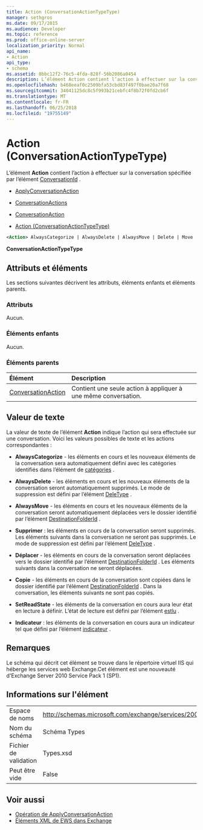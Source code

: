 ```yaml
---
title: Action (ConversationActionTypeType)
manager: sethgros
ms.date: 09/17/2015
ms.audience: Developer
ms.topic: reference
ms.prod: office-online-server
localization_priority: Normal
api_name:
- Action
api_type:
- schema
ms.assetid: 8bbc12f2-76c5-4fda-828f-56b2086a0454
description: L’élément Action contient l’action à effectuer sur la conversation spécifiée par l’élément ConversationId.
ms.openlocfilehash: b468eeaf0c2509bfa53cbd83f497f0bae20a7f68
ms.sourcegitcommit: 34041125dc8c5f993b21cebfc4f8b72f0fd2cb6f
ms.translationtype: MT
ms.contentlocale: fr-FR
ms.lasthandoff: 06/25/2018
ms.locfileid: "19755149"
---
```

# <a name="action-conversationactiontypetype"></a>Action (ConversationActionTypeType)

L’élément **Action** contient l’action à effectuer sur la conversation spécifiée par l’élément [ConversationId](conversationid.md) . 
  
- [ApplyConversationAction](applyconversationaction.md)
  
- [ConversationActions](conversationactions.md)
  
- [ConversationAction](conversationaction.md)
  
- [Action (ConversationActionTypeType)](action-conversationactiontypetype.md)
  
```XML
<Action> AlwaysCategorize | AlwaysDelete | AlwaysMove | Delete | Move | Copy | SetReadState </Action>
```

 **ConversationActionTypeType**
## <a name="attributes-and-elements"></a>Attributs et éléments

Les sections suivantes décrivent les attributs, éléments enfants et éléments parents.
  
### <a name="attributes"></a>Attributs

Aucun.
  
### <a name="child-elements"></a>Éléments enfants

Aucun.
  
### <a name="parent-elements"></a>Éléments parents

|**Élément**|**Description**|
|:-----|:-----|
|[ConversationAction](conversationaction.md) <br/> |Contient une seule action à appliquer à une même conversation.  <br/> |
   
## <a name="text-value"></a>Valeur de texte

La valeur de texte de l’élément **Action** indique l’action qui sera effectuée sur une conversation. Voici les valeurs possibles de texte et les actions correspondantes : 
  
- **AlwaysCategorize** - les éléments en cours et les nouveaux éléments de la conversation sera automatiquement défini avec les catégories identifiés dans l’élément de [catégories](categories-ex15websvcsotherref.md) . 
    
- **AlwaysDelete** - les éléments en cours et les nouveaux éléments de la conversation seront automatiquement supprimés. Le mode de suppression est défini par l’élément [DeleType](deletetype.md) . 
    
- **AlwaysMove** - les éléments en cours et les nouveaux éléments de la conversation seront automatiquement déplacées vers le dossier identifié par l’élément [DestinationFolderId](destinationfolderid.md) . 
    
- **Supprimer** : les éléments en cours de la conversation seront supprimés. Les éléments suivants dans la conversation ne seront pas supprimés. Le mode de suppression est défini par l’élément [DeleType](deletetype.md) . 
    
- **Déplacer** - les éléments en cours de la conversation seront déplacées vers le dossier identifié par l’élément [DestinationFolderId](destinationfolderid.md) . Les éléments suivants dans la conversation ne seront déplacées. 
    
- **Copie** - les éléments en cours de la conversation sont copiées dans le dossier identifié par l’élément [DestinationFolderId](destinationfolderid.md) . Dans la conversation, les éléments suivants ne sont pas copiés. 
    
- **SetReadState** - les éléments de la conversation en cours aura leur état en lecture à définir. L’état de lecture est défini par l’élément [estlu](isread.md) . 
    
- **Indicateur** : les éléments de la conversation en cours aura un indicateur tel que défini par l’élément [indicateur](flag.md) . 
    
## <a name="remarks"></a>Remarques

Le schéma qui décrit cet élément se trouve dans le répertoire virtuel IIS qui héberge les services web Exchange.Cet élément est une nouveauté d'Exchange Server 2010 Service Pack 1 (SP1).
  
## <a name="element-information"></a>Informations sur l'élément

|||
|:-----|:-----|
|Espace de noms  <br/> |http://schemas.microsoft.com/exchange/services/2006/types  <br/> |
|Nom du schéma  <br/> |Schéma Types  <br/> |
|Fichier de validation  <br/> |Types.xsd  <br/> |
|Peut être vide  <br/> |False  <br/> |
   
## <a name="see-also"></a>Voir aussi

- [Opération de ApplyConversationAction](applyconversationaction-operation.md)
- [Éléments XML de EWS dans Exchange](ews-xml-elements-in-exchange.md)

